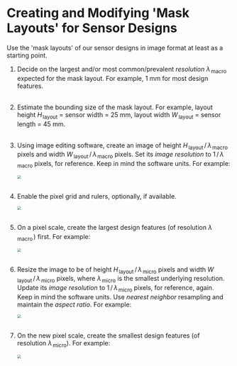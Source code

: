 # Creating and Modifying 'Mask Layouts' for Sensor Designs

Use the 'mask layouts' of our sensor designs in image format at least as a starting point.

 1. Decide on the largest and/or most common/prevalent *resolution* $\lambda_{\,\textsf{macro}}$ expected for the mask layout. For example, 1 mm for most design features. \
    ​

 2. Estimate the bounding size of the mask layout. For example, layout height $H_{\,\textsf{layout}}$ = sensor width = 25 mm, layout width $W_{\,\textsf{layout}}$ = sensor length = 45 mm. \
    ​

 3. Using image editing software, create an image of height $H_{\,\textsf{layout}}\,/\,\lambda_{\,\textsf{macro}}$ pixels and width $W_{\,\textsf{layout}}\,/\,\lambda_{\,\textsf{macro}}$ pixels. Set its *image resolution* to $1\,/\,\lambda_{\,\textsf{macro}}$ pixels, for reference. Keep in mind the software units. For example:
    
    <img src="https://raw.githubusercontent.com/keeganmjgreen/3D-Printed-Sensors-Manual-Demo/main/img/Creating-and-Modifying-Mask-Layouts-for-Sensor-Designs-Figure-1.png" style="zoom:50%;" /> \
    ​
    
 4. Enable the pixel grid and rulers, optionally, if available.
    
    <img src="https://raw.githubusercontent.com/keeganmjgreen/3D-Printed-Sensors-Manual-Demo/main/img/Creating-and-Modifying-Mask-Layouts-for-Sensor-Designs-Figure-2.png" style="zoom:50%;" /> \
    ​
    
 5. On a pixel scale, create the largest design features (of resolution $\lambda_{\,\textsf{macro}\,}$) first. For example:
    
    <img src="https://raw.githubusercontent.com/keeganmjgreen/3D-Printed-Sensors-Manual-Demo/main/img/Creating-and-Modifying-Mask-Layouts-for-Sensor-Designs-Figure-3.png" style="zoom:50%;" /> \
    ​
    
 6. Resize the image to be of height $H_{\,\textsf{layout}}\,/\,\lambda_{\,\textsf{micro}}$ pixels and width $W_{\,\textsf{layout}}\,/\,\lambda_{\,\textsf{micro}}$ pixels, where $\lambda_{\,\textsf{micro}}$ is the smallest underlying resolution. Update its *image resolution* to $1\,/\,\lambda_{\,\textsf{micro}}$ pixels, for reference, again. Keep in mind the software units. Use *nearest neighbor* resampling and maintain the *aspect ratio*. For example:
    
    <img src="https://raw.githubusercontent.com/keeganmjgreen/3D-Printed-Sensors-Manual-Demo/main/img/Creating-and-Modifying-Mask-Layouts-for-Sensor-Designs-Figure-4.png" style="zoom:50%;" /> \
    ​
    
 7. On the new pixel scale, create the smallest design features (of resolution $\lambda_{\,\textsf{micro}}$). For example:
    
    <img src="https://raw.githubusercontent.com/keeganmjgreen/3D-Printed-Sensors-Manual-Demo/main/img/Creating-and-Modifying-Mask-Layouts-for-Sensor-Designs-Figure-5.png" style="zoom:50%;" />
